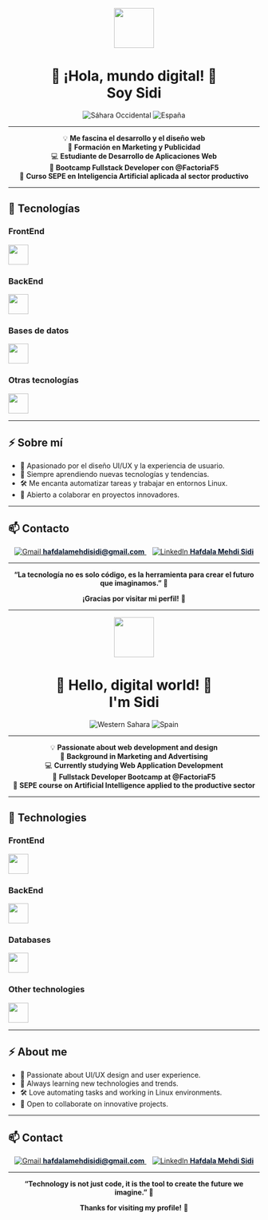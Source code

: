 <p align="center">
  <img src="https://media.giphy.com/media/hvRJCLFzcasrR4ia7z/giphy.gif" width="80"/>
</p>

<h1 align="center">
  👾 <span>¡Hola, mundo digital!</span> 👾<br>
  <span><b>Soy Sidi</b></span>
</h1>

<p align="center">
  <img src="https://img.shields.io/badge/Sáhara%20Occidental-0a1931?style=for-the-badge&logo=earth&logoColor=white" alt="Sáhara Occidental"/>
  <img src="https://img.shields.io/badge/España%202003-0a1931?style=for-the-badge&logo=spain&logoColor=white" alt="España"/>
</p>

---

<div align="center">

💡 <b>Me fascina el <span>desarrollo</span> y el <span>diseño web</span></b><br>
📣 <b>Formación en Marketing y Publicidad</b><br>
💻 <b>Estudiante de Desarrollo de Aplicaciones Web</b><br>
🚀 <b>Bootcamp Fullstack Developer con @FactoriaF5</b><br>
🤖 <b>Curso SEPE en Inteligencia Artificial aplicada al sector productivo</b>

</div>

---

## 🚀 Tecnologías

### FrontEnd
<p>
  <img src="https://skillicons.dev/icons?i=html,css,sass,js,ts,angular,bootstrap" height="40"/>
</p>

### BackEnd
<p>
  <img src="https://skillicons.dev/icons?i=java,spring,junit" height="40"/>
</p>

### Bases de datos
<p>
  <img src="https://skillicons.dev/icons?i=mysql,oracle" height="40"/>
</p>

### Otras tecnologías
<p>
  <img src="https://skillicons.dev/icons?i=git,github,wordpress,figma,linux,postman" height="40"/>
</p>

---

## ⚡ Sobre mí

- 🎨 Apasionado por el diseño UI/UX y la experiencia de usuario.  
- 🧠 Siempre aprendiendo nuevas tecnologías y tendencias.  
- 🛠️ Me encanta automatizar tareas y trabajar en entornos Linux.  
- 🤝 Abierto a colaborar en proyectos innovadores.

---

## 📫 Contacto

<p align="center">
  <a href="mailto:hafdalamehdisidi@gmail.com">
    <img src="https://img.shields.io/badge/Gmail-0a1931?style=for-the-badge&logo=gmail&logoColor=white" alt="Gmail"/>
    <span style="font-weight:bold; color:#0a1931;">hafdalamehdisidi@gmail.com</span>
  </a>
  &nbsp;&nbsp;
  <a href="https://www.linkedin.com/in/hafdalamehdisidi">
    <img src="https://img.shields.io/badge/LinkedIn-0a1931?style=for-the-badge&logo=linkedin&logoColor=white" alt="LinkedIn"/>
    <span style="font-weight:bold; color:#0a1931;">Hafdala Mehdi Sidi</span>
  </a>
</p>

---

<p align="center">
  <b>“La tecnología no es solo código, es la herramienta para crear el futuro que imaginamos.” 🚀</b>
</p>

<p align="center">
  <b>¡Gracias por visitar mi perfil!</b> 🚀
</p>

---

<!-- ENGLISH VERSION -->

<p align="center">
  <img src="https://media.giphy.com/media/hvRJCLFzcasrR4ia7z/giphy.gif" width="80"/>
</p>

<h1 align="center">
  👾 <span>Hello, digital world!</span> 👾<br>
  <span><b>I'm Sidi</b></span>
</h1>

<p align="center">
  <img src="https://img.shields.io/badge/Western%20Sahara-0a1931?style=for-the-badge&logo=earth&logoColor=white" alt="Western Sahara"/>
  <img src="https://img.shields.io/badge/Spain%202003-0a1931?style=for-the-badge&logo=spain&logoColor=white" alt="Spain"/>
</p>

---

<div align="center">

💡 <b>Passionate about <span>web development</span> and <span>design</span></b><br>
📣 <b>Background in Marketing and Advertising</b><br>
💻 <b>Currently studying Web Application Development</b><br>
🚀 <b>Fullstack Developer Bootcamp at @FactoriaF5</b><br>
🤖 <b>SEPE course on Artificial Intelligence applied to the productive sector</b>

</div>

---

## 🚀 Technologies

### FrontEnd
<p>
  <img src="https://skillicons.dev/icons?i=html,css,sass,js,ts,angular,bootstrap" height="40"/>
</p>

### BackEnd
<p>
  <img src="https://skillicons.dev/icons?i=java,spring,junit" height="40"/>
</p>

### Databases
<p>
  <img src="https://skillicons.dev/icons?i=mysql,oracle" height="40"/>
</p>

### Other technologies
<p>
  <img src="https://skillicons.dev/icons?i=git,github,wordpress,figma,linux,postman" height="40"/>
</p>

---

## ⚡ About me

- 🎨 Passionate about UI/UX design and user experience.  
- 🧠 Always learning new technologies and trends.  
- 🛠️ Love automating tasks and working in Linux environments.  
- 🤝 Open to collaborate on innovative projects.

---

## 📫 Contact

<p align="center">
  <a href="mailto:hafdalamehdisidi@gmail.com">
    <img src="https://img.shields.io/badge/Gmail-0a1931?style=for-the-badge&logo=gmail&logoColor=white" alt="Gmail"/>
    <span style="font-weight:bold; color:#0a1931;">hafdalamehdisidi@gmail.com</span>
  </a>
  &nbsp;&nbsp;
  <a href="https://www.linkedin.com/in/hafdalamehdisidi">
    <img src="https://img.shields.io/badge/LinkedIn-0a1931?style=for-the-badge&logo=linkedin&logoColor=white" alt="LinkedIn"/>
    <span style="font-weight:bold; color:#0a1931;">Hafdala Mehdi Sidi</span>
  </a>
</p>

---

<p align="center">
  <b>“Technology is not just code, it is the tool to create the future we imagine.” 🚀</b>
</p>

<p align="center">
  <b>Thanks for visiting my profile!</b> 🚀
</p>

